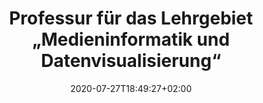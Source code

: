 ---
# Title to be displayed with a short description (max. 110 characters)
title: "Professur für das Lehrgebiet „Medieninformatik und Datenvisualisierung“"
date: 2020-07-27T18:49:27+02:00
expirydate: 2020-09-02
draft: false
sitemap_exclude: true
# Name of the company (with department if you want) (e.g. "Wikimedia Foundation, Technology")
place: "HAW Hamburg"
# Date when the job will start; leave out if starting is flexible; afterwards the listing will disappear (date format "2020-02-02" YYYY-MM-DD)
start: "2021-03-01"
# Direct link to the job offering (e.g. "https://boards.greenhouse.io/wikimedia/jobs/2083317?gh_src=fd611a951")
link: "https://stellenportal.haw-hamburg.de/jobposting/20147f0047acaba7c688c3fa167b5db67e4ddfdc0?ref=homepage"
---